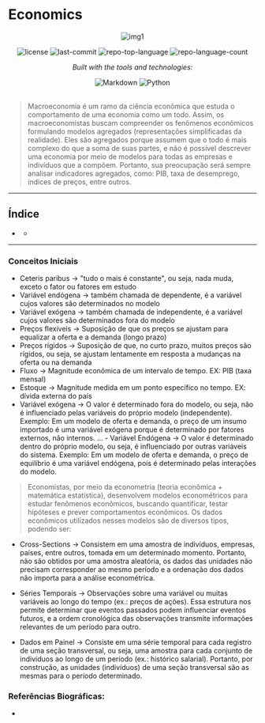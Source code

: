 # Economics

<div align="center">

![img1](https://github.com/user-attachments/assets/a4398284-414f-49fa-a568-c28fc1f41462)

<!-- BADGES -->
<img src="https://img.shields.io/github/license/HenrySchall/Artificial_Intelligence?style=flat&logo=opensourceinitiative&logoColor=white&color=0080ff" alt="license">
<img src="https://img.shields.io/github/last-commit/HenrySchall/Artificial_Intelligence?style=flat&logo=git&logoColor=white&color=0080ff" alt="last-commit">
<img src="https://img.shields.io/github/languages/top/HenrySchall/Artificial_Intelligence?style=flat&color=0080ff" alt="repo-top-language">
<img src="https://img.shields.io/github/languages/count/HenrySchall/Artificial_Intelligence?style=flat&color=0080ff" alt="repo-language-count">

<em>Built with the tools and technologies:</em>

<img src="https://img.shields.io/badge/Markdown-000000.svg?style=flat&logo=Markdown&logoColor=white" alt="Markdown">
<img src="https://img.shields.io/badge/Python-3776AB.svg?style=flat&logo=Python&logoColor=white" alt="Python">

</div>
<br>

> Macroeconomia é um ramo da ciência econômica que estuda o comportamento de uma economia como um todo. Assim, os macroeconomistas buscam compreender os fenômenos econômicos formulando modelos agregados (representações simplificadas da realidade). Eles são agregados porque assumem que o todo é mais complexo do que a soma de suas partes, e não é possível descrever uma economia por meio de modelos para todas as empresas e indivíduos que a compõem. Portanto, sua preocupação será sempre analisar indicadores agregados, como: PIB, taxa de desemprego, índices de preços, entre outros.

---

## Índice

- []()
    - []()

---

### Conceitos Iniciais
- Ceteris paribus -> "tudo o mais é constante", ou seja, nada muda, exceto o fator ou fatores em estudo
- Variável endógena -> também chamada de dependente, é a variável cujos valores são determinados no modelo
- Variável exógena -> também chamada de independente, é a variável cujos valores são determinados fora do modelo
- Preços flexíveis -> Suposição de que os preços se ajustam para equalizar a oferta e a demanda (longo prazo)
- Preços rígidos -> Suposição de que, no curto prazo, muitos preços são rígidos, ou seja, se ajustam lentamente em resposta a mudanças na oferta ou na demanda
- Fluxo -> Magnitude econômica de um intervalo de tempo. EX: PIB (taxa mensal)
- Estoque -> Magnitude medida em um ponto específico no tempo. EX: dívida externa do país
- Variável exógena -> O valor é determinado fora do modelo, ou seja, não é influenciado pelas variáveis do próprio modelo (independente). Exemplo: Em um modelo de oferta e demanda, o preço de um insumo importado é uma variável exógena porque é determinado por fatores externos, não internos. ... - Variável Endógena -> O valor é determinado dentro do próprio modelo, ou seja, é influenciado por outras variáveis do sistema. Exemplo: Em um modelo de oferta e demanda, o preço de equilíbrio é uma variável endógena, pois é determinado pelas interações do modelo.

> Economistas, por meio da econometria (teoria econômica + matemática estatística), desenvolvem modelos econométricos para estudar fenômenos econômicos, buscando quantificar, testar hipóteses e prever comportamentos econômicos. Os dados econômicos utilizados nesses modelos são de diversos tipos, podendo ser:

- Cross-Sections -> Consistem em uma amostra de indivíduos, empresas, países, entre outros, tomada em um determinado momento. Portanto, não são obtidos por uma amostra aleatória, os dados das unidades não precisam corresponder ao mesmo período e a ordenação dos dados não importa para a análise econométrica.

- Séries Temporais -> Observações sobre uma variável ou muitas variáveis ao longo do tempo (ex.: preços de ações). Essa estrutura nos permite determinar que eventos passados podem influenciar eventos futuros, e a ordem cronológica das observações transmite informações relevantes de um período para outro.

- Dados em Painel -> Consiste em uma série temporal para cada registro de uma seção transversal, ou seja, uma amostra para cada conjunto de indivíduos ao longo de um período (ex.: histórico salarial). Portanto, por construção, as unidades (indivíduos) de uma seção transversal são as mesmas para o período determinado.
  
### Referências Biográficas:
- 



